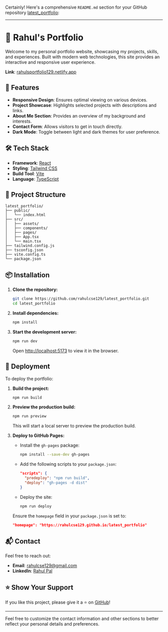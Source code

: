 Certainly! Here's a comprehensive `README.md` section for your GitHub repository [latest\_portfolio](https://github.com/rahulcse129/latest_portfolio/tree/main):

---

# 💼 Rahul's Portfolio

Welcome to my personal portfolio website, showcasing my projects, skills, and experiences. Built with modern web technologies, this site provides an interactive and responsive user experience.

**Link**: [rahulsportfolio129.netlify.app](rahulsportfolio129.netlify.app)
## 🚀 Features

* **Responsive Design**: Ensures optimal viewing on various devices.
* **Project Showcase**: Highlights selected projects with descriptions and links.
* **About Me Section**: Provides an overview of my background and interests.
* **Contact Form**: Allows visitors to get in touch directly.
* **Dark Mode**: Toggle between light and dark themes for user preference.

## 🛠️ Tech Stack

* **Framework**: [React](https://reactjs.org/)
* **Styling**: [Tailwind CSS](https://tailwindcss.com/)
* **Build Tool**: [Vite](https://vitejs.dev/)
* **Language**: [TypeScript](https://www.typescriptlang.org/)

## 📂 Project Structure

```
latest_portfolio/
├── public/
│   └── index.html
├── src/
│   ├── assets/
│   ├── components/
│   ├── pages/
│   ├── App.tsx
│   └── main.tsx
├── tailwind.config.js
├── tsconfig.json
├── vite.config.ts
└── package.json
```

## 📦 Installation

1. **Clone the repository:**

   ```bash
   git clone https://github.com/rahulcse129/latest_portfolio.git
   cd latest_portfolio
   ```

2. **Install dependencies:**

   ```bash
   npm install
   ```

3. **Start the development server:**

   ```bash
   npm run dev
   ```

   Open [http://localhost:5173](http://localhost:5173) to view it in the browser.

## 🚀 Deployment

To deploy the portfolio:

1. **Build the project:**

   ```bash
   npm run build
   ```

2. **Preview the production build:**

   ```bash
   npm run preview
   ```

   This will start a local server to preview the production build.

3. **Deploy to GitHub Pages:**

   * Install the `gh-pages` package:

     ```bash
     npm install --save-dev gh-pages
     ```

   * Add the following scripts to your `package.json`:

     ```json
     "scripts": {
       "predeploy": "npm run build",
       "deploy": "gh-pages -d dist"
     }
     ```

   * Deploy the site:

     ```bash
     npm run deploy
     ```

   Ensure the `homepage` field in your `package.json` is set to:

   ```json
   "homepage": "https://rahulcse129.github.io/latest_portfolio"
   ```

## 📬 Contact

Feel free to reach out:

* **Email**: [rahulcse129@gmail.com](rahulcse129@gmail.com)
* **LinkedIn**: [Rahul Pal](https://www.linkedin.com/in/rahul-pal-b28b9727b/)

## ⭐️ Show Your Support

If you like this project, please give it a ⭐️ on [GitHub](https://github.com/rahulcse129/latest_portfolio)!

---

Feel free to customize the contact information and other sections to better reflect your personal details and preferences.
